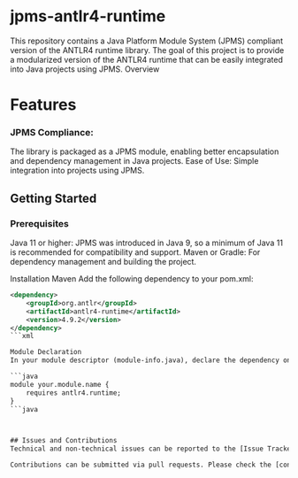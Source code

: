 # jpms-antlr4-runtime
This repository contains a Java Platform Module System (JPMS) compliant version of the ANTLR4 runtime library. The goal of this project is to provide a modularized version of the ANTLR4 runtime that can be easily integrated into Java projects using JPMS.
Overview

# Features

### JPMS Compliance: 
The library is packaged as a JPMS module, enabling better encapsulation and dependency management in Java projects.
Ease of Use: Simple integration into projects using JPMS.

## Getting Started
### Prerequisites

Java 11 or higher: JPMS was introduced in Java 9, so a minimum of Java 11 is recommended for compatibility and support.
Maven or Gradle: For dependency management and building the project.

Installation
Maven
Add the following dependency to your pom.xml:
```xml
<dependency>
    <groupId>org.antlr</groupId>
    <artifactId>antlr4-runtime</artifactId>
    <version>4.9.2</version>
</dependency>
```xml

Module Declaration
In your module descriptor (module-info.java), declare the dependency on the antlr4.runtime module:

```java
module your.module.name {
    requires antlr4.runtime;
}
```java



## Issues and Contributions
Technical and non-technical issues can be reported to the [Issue Tracker](https://github.com/ikmdev/repo-seed/issues).

Contributions can be submitted via pull requests. Please check the [contribution guide](doc/how-to-contribute.md) for more details.